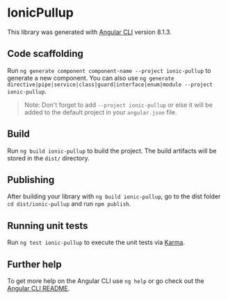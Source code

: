 # IonicPullup

This library was generated with [Angular CLI](https://github.com/angular/angular-cli) version 8.1.3.

## Code scaffolding

Run `ng generate component component-name --project ionic-pullup` to generate a new component. You can also use `ng generate directive|pipe|service|class|guard|interface|enum|module --project ionic-pullup`.
> Note: Don't forget to add `--project ionic-pullup` or else it will be added to the default project in your `angular.json` file. 

## Build

Run `ng build ionic-pullup` to build the project. The build artifacts will be stored in the `dist/` directory.

## Publishing

After building your library with `ng build ionic-pullup`, go to the dist folder `cd dist/ionic-pullup` and run `npm publish`.

## Running unit tests

Run `ng test ionic-pullup` to execute the unit tests via [Karma](https://karma-runner.github.io).

## Further help

To get more help on the Angular CLI use `ng help` or go check out the [Angular CLI README](https://github.com/angular/angular-cli/blob/master/README.md).
